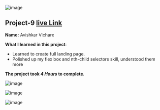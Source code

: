 ![image](https://img.shields.io/badge/project-9-red)

## Project-9  [live Link](https://developer-page-design.netlify.app/)

**Name:** Avishkar Vichare

**What I learned in this project**:

  - Learned to create full landing page. 
  - Polished up my flex box and nth-child selectors skill, understood them more


**The project took ***4 Hours*** to complete.** 

![image](https://img.shields.io/badge/INeuron-LearnCodeOnline-brightgreen)

![image](https://img.shields.io/badge/Full%20stack%20JS%20bootcamp-Hitesh%20Chaudhary-lightgrey)


![image](https://github.com/AvishkarVichare/project-1/blob/master/2.png)
